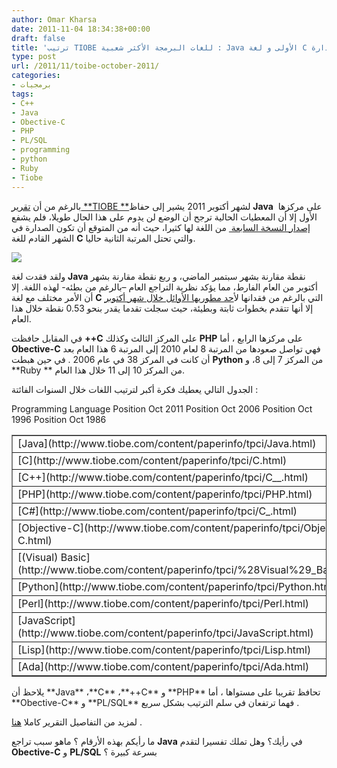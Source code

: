 ```yaml
---
author: Omar Kharsa
date: 2011-11-04 18:34:38+00:00
draft: false
title: 'ترتيب TIOBE للغات البرمجة الأكثر شعبية : Java الأولى و لغة C تقترب من الصدارة'
type: post
url: /2011/11/toibe-october-2011/
categories:
- برمجيات
tags:
- C++
- Java
- Obective-C
- PHP
- PL/SQL
- programming
- python
- Ruby
- Tiobe
---
```


بالرغم من أن [تقرير **TIOBE **](http://www.tiobe.com/index.php/content/paperinfo/tpci/index.html)لشهر أكتوبر 2011 يشير إلى حفاظ **Java** على مركزها  الأول إلا أن المعطيات الحالية ترجح أن الوضع لن يدوم على هذا الحال طويلا، فلم يشفع [إصدار النسخة السابعة ](https://www.it-scoop.com/2011/07/oracle-java-7-rc/) من اللغة لها كثيرا، حيث أنه من المتوقع أن تكون الصدارة في الشهر القادم للغة **C** والتي تحتل المرتبة الثانية حاليا.

[![](https://www.it-scoop.com/wp-content/uploads/2011/11/tpci_trends.png)
](https://www.it-scoop.com/wp-content/uploads/2011/11/tpci_trends.png)


ولقد فقدت لغة **Java** نقطة مقارنة بشهر سبتمبر الماضي، و ربع نقطة مقارنة بشهر أكتوبر من العام الفارط، مما يؤكد نظرية التراجع العام –بالرغم من بطئه- لهذه اللغة. إلا أن الأمر مختلف مع لغة **C** التي بالرغم من فقدانها ل[أحد مطوريها الأوائل خلال شهر أكتوبر](https://www.it-scoop.com/2011/10/dennis-ritchie/) إلا أنها تتقدم بخطوات ثابتة وبطيئة، حيث سجلت تقدما يقدر بنحو 0.53 نقطة خلال هذا العام.


في المقابل حافظت **++C** على المركز الثالث وكذلك **PHP** على مركزها الرابع ، أما **Obective-C** فهي تواصل صعودها من المرتبة 8 لعام 2010 إلى المرتبة 6 هذا العام بعد أن كانت في المركز 38 في عام 2006 . في حين هبطت **Python** من المركز 7 إلى 8، و **Ruby ** من المركز 10 إلى 11 خلال هذا العام.

الجدول التالي يعطيك فكرة أكبر لترتيب اللغات خلال السنوات الفائتة :
<table width="640" align="center" border="1" id="Table2" class="TpciTable" >
<tbody >
<tr >
Programming Language
Position
Oct 2011
Position
Oct 2006
Position
Oct 1996
Position
Oct 1986
</tr>
<tr >

<td >[Java](http://www.tiobe.com/content/paperinfo/tpci/Java.html)
</td>

<td align="center" >1
</td>

<td align="center" >1
</td>

<td align="center" >3
</td>

<td align="center" >-
</td>
</tr>
<tr >

<td >[C](http://www.tiobe.com/content/paperinfo/tpci/C.html)
</td>

<td align="center" >2
</td>

<td align="center" >2
</td>

<td align="center" >1
</td>

<td align="center" >1
</td>
</tr>
<tr >

<td >[C++](http://www.tiobe.com/content/paperinfo/tpci/C__.html)
</td>

<td align="center" >3
</td>

<td align="center" >3
</td>

<td align="center" >2
</td>

<td align="center" >5
</td>
</tr>
<tr >

<td >[PHP](http://www.tiobe.com/content/paperinfo/tpci/PHP.html)
</td>

<td align="center" >4
</td>

<td align="center" >4
</td>

<td align="center" >-
</td>

<td align="center" >-
</td>
</tr>
<tr >

<td >[C#](http://www.tiobe.com/content/paperinfo/tpci/C_.html)
</td>

<td align="center" >5
</td>

<td align="center" >8
</td>

<td align="center" >-
</td>

<td align="center" >-
</td>
</tr>
<tr >

<td >[Objective-C](http://www.tiobe.com/content/paperinfo/tpci/Objective-C.html)
</td>

<td align="center" >6
</td>

<td align="center" >38
</td>

<td align="center" >-
</td>

<td align="center" >-
</td>
</tr>
<tr >

<td >[(Visual) Basic](http://www.tiobe.com/content/paperinfo/tpci/%28Visual%29_Basic.html)
</td>

<td align="center" >7
</td>

<td align="center" >5
</td>

<td align="center" >4
</td>

<td align="center" >6
</td>
</tr>
<tr >

<td >[Python](http://www.tiobe.com/content/paperinfo/tpci/Python.html)
</td>

<td align="center" >8
</td>

<td align="center" >7
</td>

<td align="center" >27
</td>

<td align="center" >-
</td>
</tr>
<tr >

<td >[Perl](http://www.tiobe.com/content/paperinfo/tpci/Perl.html)
</td>

<td align="center" >9
</td>

<td align="center" >6
</td>

<td align="center" >7
</td>

<td align="center" >-
</td>
</tr>
<tr >

<td >[JavaScript](http://www.tiobe.com/content/paperinfo/tpci/JavaScript.html)
</td>

<td align="center" >10
</td>

<td align="center" >9
</td>

<td align="center" >16
</td>

<td align="center" >-
</td>
</tr>
<tr >

<td >[Lisp](http://www.tiobe.com/content/paperinfo/tpci/Lisp.html)
</td>

<td align="center" >13
</td>

<td align="center" >16
</td>

<td align="center" >14
</td>

<td align="center" >3
</td>
</tr>
<tr >

<td >[Ada](http://www.tiobe.com/content/paperinfo/tpci/Ada.html)
</td>

<td align="center" >20
</td>

<td align="center" >17
</td>

<td align="center" >11
</td>

<td align="center" >2
</td>
</tr>
</tbody>
</table>
يلاحظ أن **Java** ،**C** ،**++C** و **PHP** تحافظ تقريبا على مستواها ، أما **Obective-C** و **PL/SQL** فهما ترتفعان في سلم الترتيب بشكل سريع .

لمزيد من التفاصيل التقرير كاملا [هنا](http://www.tiobe.com/index.php/content/paperinfo/tpci/index.html) .

ما رأيكم بهذه الأرقام ؟ ماهو سبب تراجع **Java** في رأيك؟ وهل تملك تفسيرا لتقدم **Obective-C** و **PL/SQL** بسرعة كبيرة ؟
